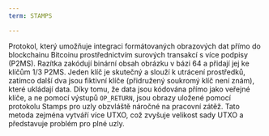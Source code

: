 ```yaml
---
term: STAMPS

---
```

Protokol, který umožňuje integraci formátovaných obrazových dat přímo do blockchainu Bitcoinu prostřednictvím surových transakcí s více podpisy (P2MS). Razítka zakódují binární obsah obrázku v bázi 64 a přidají jej ke klíčům 1/3 P2MS. Jeden klíč je skutečný a slouží k utrácení prostředků, zatímco další dva jsou fiktivní klíče (přidružený soukromý klíč není znám), které ukládají data. Díky tomu, že data jsou kódována přímo jako veřejné klíče, a ne pomocí výstupů `OP_RETURN`, jsou obrazy uložené pomocí protokolu Stamps pro uzly obzvláště náročné na pracovní zátěž. Tato metoda zejména vytváří více UTXO, což zvyšuje velikost sady UTXO a představuje problém pro plné uzly.